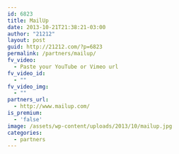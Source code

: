 ```yaml
---
id: 6823
title: MailUp
date: 2013-10-21T21:38:21-03:00
author: "21212"
layout: post
guid: http://21212.com/?p=6823
permalink: /partners/mailup/
fv_video:
  - Paste your YouTube or Vimeo url
fv_video_id:
  - ""
fv_video_img:
  - ""
partners_url:
  - http://www.mailup.com/
is_premium:
  - 'false'
image: /assets/wp-content/uploads/2013/10/mailup.jpg
categories:
  - partners
---
```

